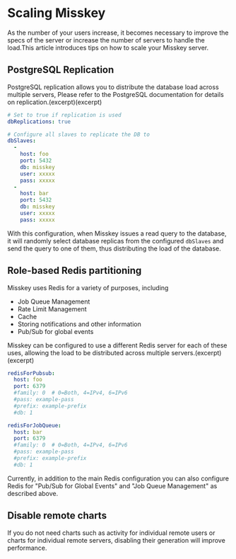 # Scaling Misskey

As the number of your users increase, it becomes necessary to improve the specs of the server or increase the number of servers to handle the load.This article introduces tips on how to scale your Misskey server.

## PostgreSQL Replication

PostgreSQL replication allows you to distribute the database load across multiple servers, Please refer to the PostgreSQL documentation for details on replication.(excerpt)(excerpt)

```yml
# Set to true if replication is used
dbReplications: true

# Configure all slaves to replicate the DB to
dbSlaves:
  -
    host: foo
    port: 5432
    db: misskey
    user: xxxxx
    pass: xxxxx
  -
    host: bar
    port: 5432
    db: misskey
    user: xxxxx
    pass: xxxxx
```

With this configuration, when Misskey issues a read query to the database, it will randomly select database replicas from the configured `dbSlaves` and send the query to one of them, thus distributing the load of the database.

## Role-based Redis partitioning

Misskey uses Redis for a variety of purposes, including

- Job Queue Management
- Rate Limit Management
- Cache
- Storing notifications and other information
- Pub/Sub for global events

Misskey can be configured to use a different Redis server for each of these uses, allowing the load to be distributed across multiple servers.(excerpt)(excerpt)

```yml
redisForPubsub:
  host: foo
  port: 6379
  #family: 0  # 0=Both, 4=IPv4, 6=IPv6
  #pass: example-pass
  #prefix: example-prefix
  #db: 1

redisForJobQueue:
  host: bar
  port: 6379
  #family: 0  # 0=Both, 4=IPv4, 6=IPv6
  #pass: example-pass
  #prefix: example-prefix
  #db: 1
```

Currently, in addition to the main Redis configuration you can also configure Redis for "Pub/Sub for Global Events" and "Job Queue Management" as described above.

## Disable remote charts

If you do not need charts such as activity for individual remote users or charts for individual remote servers, disabling their generation will improve performance.
